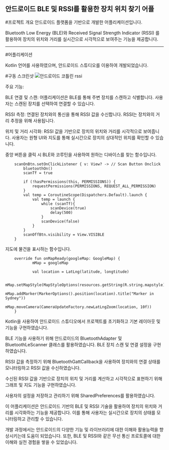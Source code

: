 ## 안드로이드 BLE 및 RSSI를 활용한 장치 위치 찾기 어플

#프로젝트 개요
안드로이드 플랫폼을 기반으로 개발한 어플리케이션입니다.  

Bluetooth Low Energy (BLE)와 Received Signal Strength Indicator (RSSI) 를 활용하여 장치의 위치와 거리를 실시간으로 시각적으로 보여주는 기능을 제공합니다.

----------------------------------------------------
#어플리케이션 


Kotlin 언어를 사용하였으며, 안드로이드 스튜디오를 이용하여 개발되었습니다.

#구동 스크린샷
![안드로이드 코틀린 rssi](https://github.com/GH1014/Android_BLE_Rssi_Kotlin/assets/95550744/391d48e1-4b2f-4d65-8962-be347758cc1f)



주요 기능:

BLE 연결 및 스캔: 어플리케이션은 BLE를 통해 주변 장치를 스캔하고 식별합니다. 사용자는 스캔된 장치를 선택하여 연결할 수 있습니다.

RSSI 측정: 연결된 장치와의 통신을 통해 RSSI 값을 수신합니다. RSSI는 장치와의 거리 추정을 위해 사용됩니다.

위치 및 거리 시각화: RSSI 값을 기반으로 장치의 위치와 거리를 시각적으로 보여줍니다. 사용자는 원형 UI와 지도를 통해 실시간으로 장치의 상대적인 위치를 확인할 수 있습니다.




중앙 버튼을 클릭 시 BLE와 코루틴을 사용하여 원하는 디바이스를 찾는 함수입니다.


        scanOnBtn.setOnClickListener { v: View? -> // Scan Button Onclick
            bluetoothOn()
            scanTf = true
        
            if (!hasPermissions(this, PERMISSIONS)) {
                requestPermissions(PERMISSIONS, REQUEST_ALL_PERMISSION)
            }
            val temp = CoroutineScope(Dispatchers.Default).launch {
                val temp = launch {
                    while (scanTf){
                        scanDevice(true)
                        delay(500)
                    }
                    scanDevice(false)
                }
            }
            scanOffBtn.visibility = View.VISIBLE
        }


지도에 물건을 표시하는 함수입니다.

        override fun onMapReady(googleMap: GoogleMap) {
                mMap = googleMap
                
                val location = LatLng(latitude, longtitude)
                
                mMap.setMapStyle(MapStyleOptions(resources.getString(R.string.mapstyle)))
                mMap.addMarker(MarkerOptions().position(location).title("Marker in Sydney"))
                mMap.moveCamera(CameraUpdateFactory.newLatLngZoom(location, 10f))
        }




Kotlin을 사용하여 안드로이드 스튜디오에서 프로젝트를 초기화하고 기본 레이아웃 및 기능을 구현하였습니다.

BLE 기능을 사용하기 위해 안드로이드의 BluetoothAdapter 및 BluetoothLeScanner 클래스를 활용하였습니다. BLE 장치 스캔 및 연결 설정을 구현하였습니다.

RSSI 값을 측정하기 위해 BluetoothGattCallback을 사용하여 장치와의 연결 상태를 모니터링하고 RSSI 값을 수신하였습니다.

수신된 RSSI 값을 기반으로 장치의 위치 및 거리를 계산하고 시각적으로 표현하기 위해 그래프 및 지도 기능을 구현하였습니다.

사용자의 설정을 저장하고 관리하기 위해 SharedPreferences를 활용하였습니다.


이 어플리케이션은 안드로이드 기반의 BLE 및 RSSI 기술을 활용하여 장치의 위치와 거리를 시각화하는 기능을 제공합니다. 이를 통해 사용자는 실시간으로 장치의 상태를 모니터링하고 관리할 수 있습니다.

개발 과정에서는 안드로이드의 다양한 기능 및 라이브러리에 대한 이해와 활용능력을 향상시키는데 도움이 되었습니다. 또한, BLE 및 RSSI와 같은 무선 통신 프로토콜에 대한 이해와 실전 경험을 쌓을 수 있었습니다.
